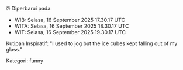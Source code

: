⏰ Diperbarui pada:
- WIB: Selasa, 16 September 2025 17.30.17 UTC
- WITA: Selasa, 16 September 2025 18.30.17 UTC
- WIT: Selasa, 16 September 2025 19.30.17 UTC

Kutipan Inspiratif:
"I used to jog but the ice cubes kept falling out of my glass."


Kategori: funny

